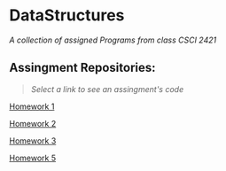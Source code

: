 # DataStructures

*A collection of assigned Programs from class CSCI 2421*

## Assingment Repositories:
>*Select a link to see an assingment's code* 

[Homework 1](https://github.com/ndore444/DataStructures/tree/HW1/DoreNHW1)

[Homework 2](https://github.com/ndore444/DataStructures/tree/HW2?files=1)

[Homework 3](https://github.com/ndore444/DataStructures/tree/HW3/DoreNHW3/DoreNHW3)

[Homework 5](https://github.com/ndore444/DataStructures/tree/HW5/DoreNHW5)
